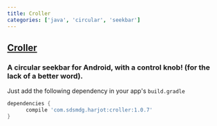 ```yaml
---
title: Croller
categories: ['java', 'circular', 'seekbar']
---
```

## [Croller](https://github.com/harjot-oberai/Croller)

### A circular seekbar for Android, with a control knob! (for the lack of a better word).

Just add the following dependency in your app's `build.gradle`
```groovy
dependencies {
      compile 'com.sdsmdg.harjot:croller:1.0.7'
}
```
